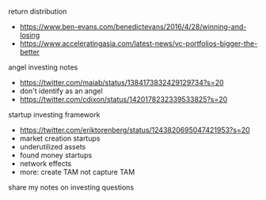 return distribution
- https://www.ben-evans.com/benedictevans/2016/4/28/winning-and-losing
- https://www.acceleratingasia.com/latest-news/vc-portfolios-bigger-the-better


angel investing notes
- https://twitter.com/maiab/status/1384173832429129734?s=20
- don't identify as an angel
- https://twitter.com/cdixon/status/1420178232339533825?s=20

startup investing framework
- https://twitter.com/eriktorenberg/status/1243820695047421953?s=20
- market creation startups
- underutilized assets
- found money startups
- network effects
- more: create TAM not capture TAM


share my notes on investing questions